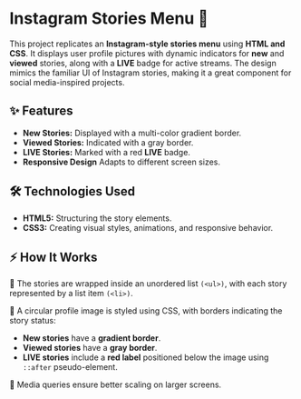 <h1>Instagram Stories Menu 🚀</h1>
<p>
  This project replicates an <strong>Instagram-style stories menu</strong> using <strong>HTML and CSS</strong>. It displays user profile pictures with dynamic indicators for <strong>new</strong> and <strong>viewed</strong> stories, along with a <strong>LIVE</strong> badge for active streams. The design mimics the familiar UI of Instagram stories, making it a great component for social media-inspired projects.
</p>
<h2>✨ Features</h2>
<ul>
  <li>
    <strong>New Stories:</strong> Displayed with a multi-color gradient border.
  </li>
  <li>
    <strong>Viewed Stories:</strong> Indicated with a gray border.
  </li>
  <li>
    <strong>LIVE Stories:</strong> Marked with a red <strong>LIVE</strong> badge.
  </li>
  <li>
    <strong>Responsive Design</strong> Adapts to different screen sizes.
  </li>
</ul>
<h2>🛠️ Technologies Used</h2>
<ul>
  <li>
    <strong>HTML5:</strong> Structuring the story elements.
  </li>
  <li>
    <strong>CSS3:</strong> Creating visual styles, animations, and responsive behavior.
  </li>
</ul>
<h2>⚡ How It Works</h2>
<p>
  📌 The stories are wrapped inside an unordered list <code>(&lt;ul&gt;)</code>, with each story represented by a list item <code>(&lt;li&gt;)</code>.
</p>
<p>
  📌 A circular profile image is styled using CSS, with borders indicating the story status:
</p>
<ul>
  <li>
    <strong>New stories</strong> have a <strong>gradient border</strong>.
  </li>
  <li>
    <strong>Viewed stories</strong> have a <strong>gray border</strong>.
  </li>
  <li>
    <strong>LIVE stories</strong> include a <strong>red label</strong> positioned below the image using <code>::after</code> pseudo-element.
  </li>
</ul>
<p>
  📌 Media queries ensure better scaling on larger screens.
</p>
